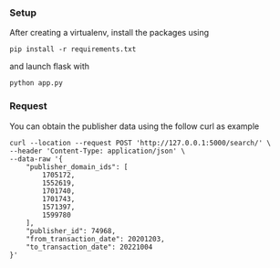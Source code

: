 
### Setup

After creating a virtualenv, install the packages using
```
pip install -r requirements.txt
```
and launch flask with
```
python app.py
```

### Request

You can obtain the publisher data using the follow curl as example
```
curl --location --request POST 'http://127.0.0.1:5000/search/' \
--header 'Content-Type: application/json' \
--data-raw '{
    "publisher_domain_ids": [
        1705172,
        1552619,
        1701740,
        1701743,
        1571397,
        1599780
    ],
    "publisher_id": 74968,
    "from_transaction_date": 20201203,
    "to_transaction_date": 20221004
}'
```


